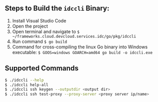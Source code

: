 <!--INTEL CONFIDENTIAL-->
<!--Copyright (C) 2023 Intel Corporation-->
## Steps to Build the `idccli` Binary:

1. Install Visual Studio Code
2. Open the project
3. Open terminal and navigate to `$ ~/frameworks.cloud.devcloud.services.idc/go/pkg/idccli`
4. Run command `$ go build`
5. Command for cross-compiling the linux Go binary into Windows executable:
   `$ GOOS=windows GOARCH=amd64 go build -o idccli.exe`

## Supported Commands
```sh
$ ./idccli --help
$ ./idccli help-all
$ ./idccli ssh keygen --outputdir <output dir>
$ ./idccli ssh test-proxy --proxy-server <proxy server ip/name>
```
